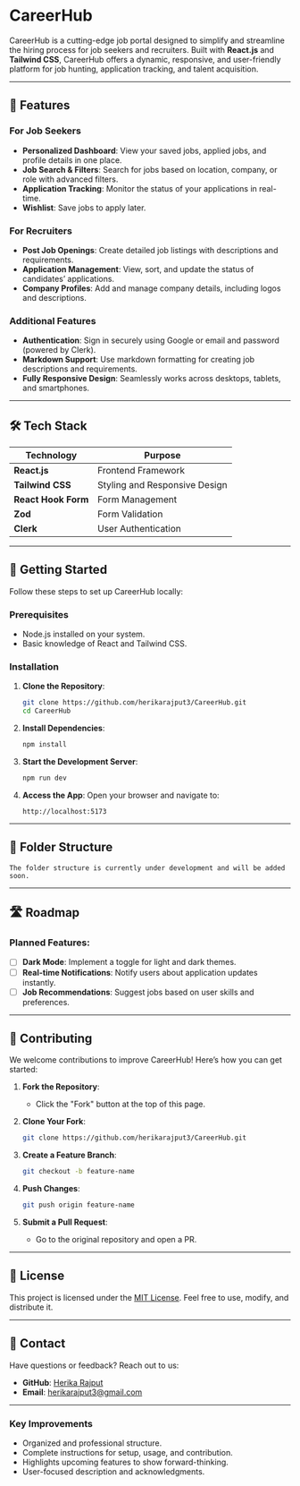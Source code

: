 # CareerHub

CareerHub is a cutting-edge job portal designed to simplify and streamline the hiring process for job seekers and recruiters. Built with **React.js** and **Tailwind CSS**, CareerHub offers a dynamic, responsive, and user-friendly platform for job hunting, application tracking, and talent acquisition.

---

## 🌟 Features

### For Job Seekers
- **Personalized Dashboard**: View your saved jobs, applied jobs, and profile details in one place.
- **Job Search & Filters**: Search for jobs based on location, company, or role with advanced filters.
- **Application Tracking**: Monitor the status of your applications in real-time.
- **Wishlist**: Save jobs to apply later.

### For Recruiters
- **Post Job Openings**: Create detailed job listings with descriptions and requirements.
- **Application Management**: View, sort, and update the status of candidates’ applications.
- **Company Profiles**: Add and manage company details, including logos and descriptions.

### Additional Features
- **Authentication**: Sign in securely using Google or email and password (powered by Clerk).
- **Markdown Support**: Use markdown formatting for creating job descriptions and requirements.
- **Fully Responsive Design**: Seamlessly works across desktops, tablets, and smartphones.

---

## 🛠️ Tech Stack

| Technology       | Purpose                           |
|-------------------|-----------------------------------|
| **React.js**      | Frontend Framework               |
| **Tailwind CSS**  | Styling and Responsive Design    |
| **React Hook Form** | Form Management                |
| **Zod**           | Form Validation                 |
| **Clerk**         | User Authentication             |

---

## 🚀 Getting Started

Follow these steps to set up CareerHub locally:

### Prerequisites
- Node.js installed on your system.
- Basic knowledge of React and Tailwind CSS.

### Installation

1. **Clone the Repository**:
   ```bash
   git clone https://github.com/herikarajput3/CareerHub.git
   cd CareerHub
   ```

2. **Install Dependencies**:

   ```bash
   npm install
   ```

3. **Start the Development Server**:

   ```bash
   npm run dev
   ```

4. **Access the App**:
   Open your browser and navigate to:

   ```
   http://localhost:5173
   ```

---

## 📂 Folder Structure

```
The folder structure is currently under development and will be added soon.
```

---

## 🛣️ Roadmap

### Planned Features:

- [ ] **Dark Mode**: Implement a toggle for light and dark themes.
- [ ] **Real-time Notifications**: Notify users about application updates instantly.
- [ ] **Job Recommendations**: Suggest jobs based on user skills and preferences.

---

## 🤝 Contributing

We welcome contributions to improve CareerHub! Here’s how you can get started:

1. **Fork the Repository**:

   * Click the "Fork" button at the top of this page.
2. **Clone Your Fork**:

   ```bash
   git clone https://github.com/herikarajput3/CareerHub.git
   ```
3. **Create a Feature Branch**:

   ```bash
   git checkout -b feature-name
   ```
4. **Push Changes**:

   ```bash
   git push origin feature-name
   ```
5. **Submit a Pull Request**:

   * Go to the original repository and open a PR.

---

## 📜 License

This project is licensed under the [MIT License](LICENSE). Feel free to use, modify, and distribute it.

---

## 📧 Contact

Have questions or feedback? Reach out to us:

- **GitHub**: [Herika Rajput](https://github.com/herikarajput3)
- **Email**: herikarajput3@gmail.com

---

### **Key Improvements**
- Organized and professional structure.
- Complete instructions for setup, usage, and contribution.
- Highlights upcoming features to show forward-thinking.
- User-focused description and acknowledgments.
